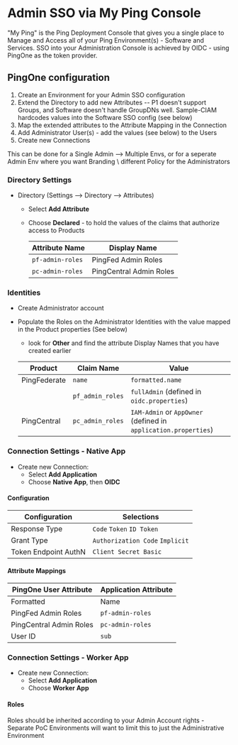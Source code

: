# Admin SSO via My Ping Console

"My Ping" is the Ping Deployment Console that gives you a single place to Manage and Access all of your Ping Environment(s) - Software and Services. SSO into your Administration Console is achieved by OIDC - using PingOne as the token provider.

## PingOne configuration

1. Create an Environment for your Admin SSO configuration
2. Extend the Directory to add new Attributes -- P1 doesn't support Groups, and Software doesn't handle GroupDNs well. Sample-CIAM hardcodes values into the Software SSO config (see below)
3. Map the extended attributes to the Attribute Mapping in the Connection
4. Add Administrator User(s) - add the values (see below) to the Users
5. Create new Connections

This can be done for a Single Admin --> Multiple Envs, or for a seperate Admin Env where you want Branding \ different Policy for the Administrators

### Directory Settings

* Directory (Settings --> Directory --> Attributes)
  * Select **Add Attribute**
  * Choose **Declared** - to hold the values of the claims that authorize access to Products

    | Attribute Name | Display Name |
    | --- | --- |
    | `pf-admin-roles`| PingFed Admin Roles |
    | `pc-admin-roles` | PingCentral Admin Roles |

### Identities

* Create Administrator account
* Populate the Roles on the Administrator Identities with the value mapped in the Product properties (See below)
  * look for **Other** and find the attribute Display Names that you have created earlier

  | Product | Claim Name | Value |
  | --- | --- | --- |
  | PingFederate | `name` | `formatted.name` | Name of Administrator |
  | | `pf_admin_roles` | `fullAdmin` (defined in `oidc.properties`) |
  | PingCentral | `pc_admin_roles` | `IAM-Admin` or `AppOwner` (defined in `application.properties`) |

### Connection Settings - Native App

* Create new Connection:
  * Select **Add Application**
  * Choose **Native App**, then **OIDC**

#### Configuration

  | Configuration | Selections |
  | --- | --- |
  | Response Type | `Code` `Token` `ID Token` |
  | Grant Type | `Authorization Code` `Implicit` |
  | Token Endpoint AuthN | `Client Secret Basic` |

#### Attribute Mappings

  | PingOne User Attribute | Application Attribute |
  | --- | --- |
  | Formatted | Name |
  | PingFed Admin Roles | `pf-admin-roles` |
  | PingCentral Admin Roles | `pc-admin-roles` |
  | User ID | `sub` |

### Connection Settings - Worker App

* Create new Connection:
  * Select **Add Application**
  * Choose **Worker App**

#### Roles

Roles should be inherited according to your Admin Account rights - Separate PoC Environments will want to limit this to just the Administrative Environment
